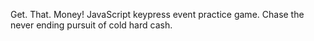 Get. That. Money!
JavaScript keypress event practice game. Chase the never ending pursuit of cold hard cash. 
